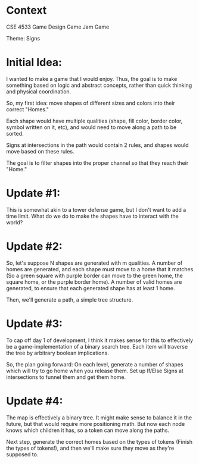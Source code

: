 # Context

CSE 4533 Game Design Game Jam Game

Theme: Signs

# Initial Idea:

I wanted to make a game that I would enjoy. Thus, the goal is to make something based on logic and abstract concepts, rather than quick thinking and physical coordination.

So, my first idea: move shapes of different sizes and colors into their correct "Homes."

Each shape would have multiple qualities (shape, fill color, border color, symbol written on it, etc), and would need to move along a path to be sorted.

Signs at intersections in the path would contain 2 rules, and shapes would move based on these rules.

The goal is to filter shapes into the proper channel so that they reach their "Home."

# Update #1:

This is somewhat akin to a tower defense game, but I don't want to add a time limit. What do we do to make the shapes have to interact with the world?

# Update #2:

So, let's suppose N shapes are generated with m qualities. A number of homes are generated, and each shape must move to a home that it matches (So a green square with purple border can move to the green home, the square home, or the purple border home). A number of valid homes are generated, to ensure that each generated shape has at least 1 home.

Then, we'll generate a path, a simple tree structure.

# Update #3:

To cap off day 1 of development, I think it makes sense for this to effectively be a game-implementation of a binary search tree. Each item will traverse the tree by arbitrary boolean implications.

So, the plan going forward: On each level, generate a number of shapes which will try to go home when you release them. Set up If/Else Signs at intersections to funnel them and get them home.

# Update #4:

The map is effectively a binary tree. It might make sense to balance it in the future, but that would require more positioning math. But now each node knows which children it has, so a token can move along the paths.

Next step, generate the correct homes based on the types of tokens (Finish the types of tokens!), and then we'll make sure they move as they're supposed to.

